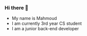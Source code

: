 ### Hi there 👋
- My name is Mahmoud
- I am currently 3rd year CS student
- I am a junior back-end developer

